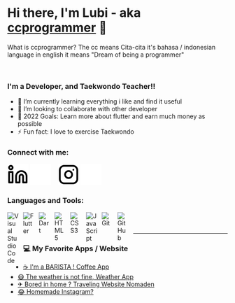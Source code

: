 # Hi there, I'm Lubi - aka [ccprogrammer][github] 🙏 
What is ccprogrammer? The cc means Cita-cita it's bahasa / indonesian language in english it means "Dream of being a programmer"


<br />



### I'm a Developer, and Taekwondo Teacher!!

- 🔭 I’m currently learning everything i like and find it useful
- 👯 I’m looking to collaborate with other developer
- 💪 2022 Goals: Learn more about flutter and earn much money as possible 
- ⚡ Fun fact: I love to exercise Taekwondo 


### Connect with me:

[![website](./img/linkedin-light.svg)](https://www.linkedin.com/in/lubianca-samora#gh-light-mode-only)
[![website](./img/linkedin-dark.svg)](https://www.linkedin.com/in/lubianca-samora#gh-dark-mode-only)
&nbsp;&nbsp;
[![website](./img/instagram-light.svg)](https://www.instagram.com/lubiancaaa#gh-light-mode-only)
[![website](./img/instagram-dark.svg)](https://www.instagram.com/lubiancaaa#gh-dark-mode-only)

### Languages and Tools:

<img align="left" alt="Visual Studio Code" width="26px" src="https://cdn.jsdelivr.net/gh/devicons/devicon/icons/vscode/vscode-original.svg" style="padding-right:10px;" />
<img align="left" alt="Flutter" width="26px" src="https://cdn.jsdelivr.net/gh/devicons/devicon/icons/flutter/flutter-original.svg" style="padding-right:10px;" />
<img align="left" alt="Dart" width="26px" src="https://cdn.jsdelivr.net/gh/devicons/devicon/icons/dart/dart-original.svg" style="padding-right:10px;" />
<img align="left" alt="HTML5" width="26px" src="https://cdn.jsdelivr.net/gh/devicons/devicon/icons/html5/html5-original.svg" style="padding-right:10px;" />
<img align="left" alt="CSS3" width="26px" src="https://cdn.jsdelivr.net/gh/devicons/devicon/icons/css3/css3-original.svg" style="padding-right:10px;" />
<img align="left" alt="JavaScript" width="26px" src="https://cdn.jsdelivr.net/gh/devicons/devicon/icons/javascript/javascript-original.svg" style="padding-right:10px;" />
<img align="left" alt="Git" width="26px" src="https://cdn.jsdelivr.net/gh/devicons/devicon/icons/git/git-original.svg" style="padding-right:10px;" />
<img align="left" alt="GitHub" width="26px" src="https://user-images.githubusercontent.com/3369400/139447912-e0f43f33-6d9f-45f8-be46-2df5bbc91289.png" style="padding-right:10px;" />



<br />
<br />

---



### 💻 My Favorite Apps / Website

<!-- APPS-LIST:START -->
- [☕ I'm a BARISTA ! Coffee App](https://github.com/ccprogrammer/coffeebrew)
- [😷 The weather is not fine, Weather App](https://github.com/ccprogrammer/weather-app)
- [✈ Bored in home ? Traveling Website Nomaden](https://github.com/ccprogrammer/nomaden)
- [😂 Homemade Instagram?](https://github.com/ccprogrammer/lazygram)
<!-- APPS-LIST:END -->



[github]: https://github.com/ccprogrammer
[instagram]: https://instagram.com/codeSTACKr
[linkedin]: https://linkedin.com/in/codeSTACKr
